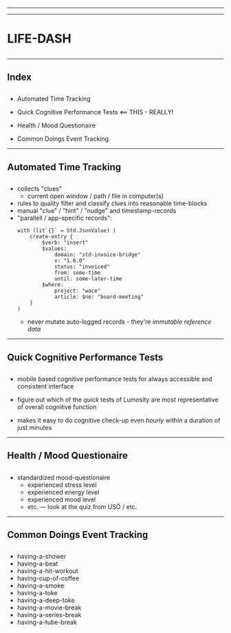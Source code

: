 -------------------------------------------------------------------------------
-------------------------------------------------------------------------------
##
#     LIFE-DASH
##


-------------------------------------------------------------------------------
##
## Index
##

- Automated Time Tracking

- Quick Cognitive Performance Tests    <==  THIS - REALLY!

- Health / Mood Questionaire

- Common Doings Event Tracking


-------------------------------------------------------------------------------
##
## Automated Time Tracking
##

- collects "clues"
    - current open window / path / file in computer(s)
- rules to quality filter and classify clues into reasonable time-blocks
- manual "clue" / "hint" / "nudge" and timestamp-records
- "parallell / app-specific records":
    ```
    with (lit`{}` = Std.JsonValue) (
        create-entry {
            $verb: "insert"
            $values:
                domain: "std-invoice-bridge"
                v: "1.0.0"
                status: "invoiced"
                from: some-time
                until: some-later-time
            $where:
                project: "wace"
                article: $ne: "board-meeting"
        }
    )
    ```
    - never mutate auto-logged records - they're _immutable reference data_


-------------------------------------------------------------------------------
##
## Quick Cognitive Performance Tests
##

- mobile based cognitive performance tests for always accessible and consistent
  interface

- figure out which of the _quick_ tests of Lumosity are most representative of
  overall cognitive function

- makes it easy to do cognitive check-up even _hourly_ within a duration of just
  minutes



-------------------------------------------------------------------------------
##
## Health / Mood Questionaire
##

- standardized mood-questionaire
    - experienced stress level
    - experienced energy level
    - experienced mood level
    - etc. — look at the quiz from USÖ / etc.


-------------------------------------------------------------------------------
##
## Common Doings Event Tracking
##

- having-a-shower
- having-a-beat
- having-a-hit-workout
- having-cup-of-coffee
- having-a-smoke
- having-a-toke
- having-a-deep-toke
- having-a-movie-break
- having-a-series-break
- having-a-tube-break
